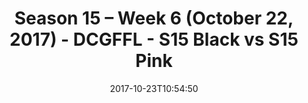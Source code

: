 ---
title: Season 15 – Week 6 (October 22, 2017) - DCGFFL - S15 Black vs S15 Pink
teams-score:
- team: _teams/s15-black.md
  score: 37
- team: _teams/s15-pink.md
  score: 12
mvp: Daniel Allen, Ryan Shealy
game-ball: Jeff S, BB
sportsperson: Kyle Veldman, Daniel Honeycutt
season: 15
week: 6
date: '2017-10-23T10:54:50'
pageid: season-15-week-6-october-22-2017-5681-vs-5689
---